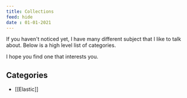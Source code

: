 ```yaml
---
title: Collections
feed: hide
date : 01-01-2021
---
```


If you haven't noticed yet, I have many different subject that I like to talk about. Below is a high level list of categories.

I hope you find one that interests you.

## Categories
 - [[Elastic]]